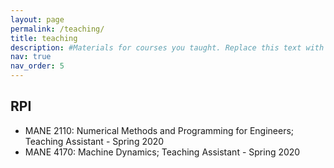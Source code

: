 ```yaml
---
layout: page
permalink: /teaching/
title: teaching
description: #Materials for courses you taught. Replace this text with your description.
nav: true
nav_order: 5
---
```


## RPI

- MANE 2110: Numerical Methods and Programming for Engineers; Teaching Assistant - Spring 2020
- MANE 4170: Machine Dynamics; Teaching Assistant - Spring 2020

<!--
For now, this page is assumed to be a static description of your courses. You can convert it to a collection similar to `_projects/` so that you can have a dedicated page for each course.

Organize your courses by years, topics, or universities, however you like!
-->
